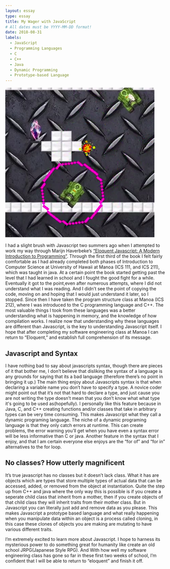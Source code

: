 ```yaml
---
layout: essay
type: essay
title: My Wager with JavaScript
# All dates must be YYYY-MM-DD format!
date: 2018-08-31
labels:
  - JavaScript
  - Programming Languages
  - C
  - C++
  - Java
  - Dynamic Programming
  - Prototype-based Language
---
```


<img class="ui medium right floated rounded image" src="../images/Screenshot from 2018-08-27 23-12-02.png">

I had a slight brush with Javascript two summers ago when I attempted to work my way through Marijn Haverbeke’s [“Eloquent Javascript: A Modern Introduction to Programming”](https://eloquentjavascript.net/).  Through the first third of the book I felt fairly comfortable as I had already completed both phases of Introduction to Computer Science at University of Hawaii at Manoa (ICS 111, and ICS 211), which was taught in java. At a certain point the book started getting past the level that I had learned in school and I fought the good fight for a while. Eventually it got to the point,even after numerous attempts, where I did not understand what I was reading. And I didn’t see the point of copying the code, moving on and hoping that I would just understand it later, so I stopped. Since then I have taken the program structure class at Manoa (ICS 212), where I was introduced to the C programming language and C++. The most valuable things I took from these languages was a better understanding what is happening in memory, and the knowledge of how compilation works.  I realize now that understanding why these languages are different than Javascript, is the key to understanding Javascript itself.  I hope that after completing my software engineering class at Manoa I can return to “Eloquent,” and establish full comprehension of its message. 

## Javascript and Syntax

I have nothing bad to say about javascripts syntax, though there are pieces of it that bother me, I don’t believe that disliking the syntax of a language is any grounds for saying that its a bad language (therefore there’s no point in bringing it up.) The main thing enjoy about Javascripts syntax is that when declaring a variable name you don’t have to specify a type.  A novice coder might point out that it’s not that hard to declare a type, and just cause you are not writing the type doesn’t mean that you don’t know what what type it's going to be used as(hopefully). I personally like this feature because in Java, C, and C++ creating functions and/or classes that take in arbitrary types can be very time consuming. This makes Javascript what they call a dynamic programing language.  The niche of a dynamic programing language is that they only catch errors at runtime. This can create problems, the error warning you’ll get when you have even a syntax error will be less informative than C or java.  Another feature in the syntax that I enjoy, and that I am certain everyone else enjoys are the “for of” and “for in” alternatives to the for loop.

## No classes? How utterly magnificent

It’s true javascript has no classes but it doesn’t lack class. What it has are objects which are types that store multiple types of actual data that can be accessed, added, or removed from the object at instantiation. Quite the step up from C++ and java where the only way this is possible is if you create a seperate child class that inherit from a mother, then if you create objects of that child class they will inherit traits from their mother class. But in Javascript you can literally just add and remove data as you please. This makes Javascript a prototype based language and what really happening when you manipulate data within an object is a process called cloning, in this case these clones of objects you are making are mutating to have various different traits.

I’m extremely excited to learn more about Javascript.  I hope to harness its mysterious power to do something great for humanity like create an old school JRPG(Japanese Style RPG). And With how well my software engineering class has gone so far in these first two weeks of school, I’m confident that I will be able to return to “eloquent” and finish it off.





